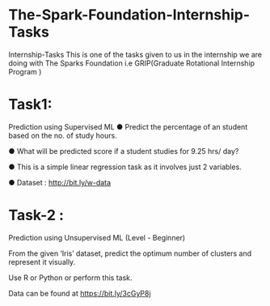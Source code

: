 # The-Spark-Foundation-Internship-Tasks
Internship-Tasks
This is one of the tasks given to us in the internship we are doing with The Sparks Foundation i.e GRIP(Graduate Rotational Internship Program )

# Task1:
Prediction using Supervised ML
● Predict the percentage of an student based on the no. of study hours.

● What will be predicted score if a student studies for 9.25 hrs/ day?

● This is a simple linear regression task as it involves just 2 variables.

● Dataset : http://bit.ly/w-data

# Task-2 :
Prediction using Unsupervised ML (Level - Beginner)

From the given ‘Iris’ dataset, predict the optimum number of clusters and represent it visually.

Use R or Python or perform this task.

Data can be found at https://bit.ly/3cGyP8j
